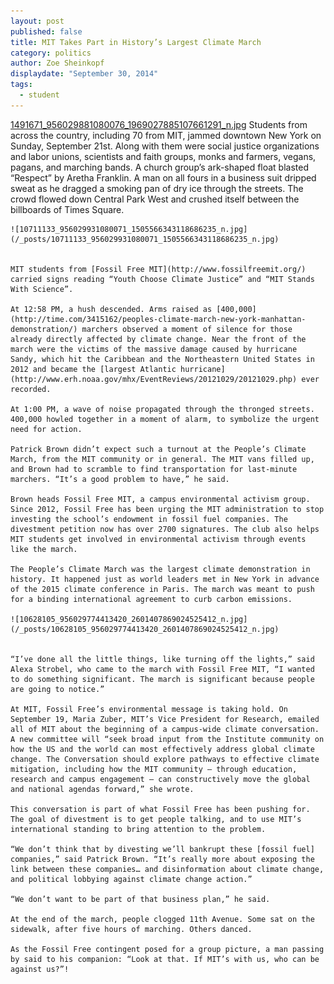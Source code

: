 ```yaml
---
layout: post
published: false
title: MIT Takes Part in History’s Largest Climate March
category: politics
author: Zoe Sheinkopf
displaydate: "September 30, 2014"
tags: 
  - student
---
```


[1491671_956029881080076_1969027885107661291_n.jpg](/_posts/1491671_956029881080076_1969027885107661291_n.jpg)
	Students from across the country, including 70 from MIT, jammed downtown New York on Sunday, September 21st. Along with them were social justice organizations and labor unions, scientists and faith groups, monks and farmers, vegans, pagans, and marching bands. A church group’s ark-shaped float blasted “Respect” by Aretha Franklin. A man on all fours in a business suit dripped sweat as he dragged a smoking pan of dry ice through the streets. The crowd flowed down Central Park West and crushed itself between the billboards of Times Square. 
    
    ![10711133_956029931080071_1505566343118686235_n.jpg](/_posts/10711133_956029931080071_1505566343118686235_n.jpg)


	MIT students from [Fossil Free MIT](http://www.fossilfreemit.org/) carried signs reading “Youth Choose Climate Justice” and “MIT Stands With Science”.

	At 12:58 PM, a hush descended. Arms raised as [400,000](http://time.com/3415162/peoples-climate-march-new-york-manhattan-demonstration/) marchers observed a moment of silence for those already directly affected by climate change. Near the front of the march were the victims of the massive damage caused by hurricane Sandy, which hit the Caribbean and the Northeastern United States in 2012 and became the [largest Atlantic hurricane](http://www.erh.noaa.gov/mhx/EventReviews/20121029/20121029.php) ever recorded.

	At 1:00 PM, a wave of noise propagated through the thronged streets. 400,000 howled together in a moment of alarm, to symbolize the urgent need for action.

	Patrick Brown didn’t expect such a turnout at the People’s Climate March, from the MIT community or in general. The MIT vans filled up, and Brown had to scramble to find transportation for last-minute marchers. “It’s a good problem to have,” he said.

	Brown heads Fossil Free MIT, a campus environmental activism group. Since 2012, Fossil Free has been urging the MIT administration to stop investing the school’s endowment in fossil fuel companies. The divestment petition now has over 2700 signatures. The club also helps MIT students get involved in environmental activism through events like the march.

	The People’s Climate March was the largest climate demonstration in history. It happened just as world leaders met in New York in advance of the 2015 climate conference in Paris. The march was meant to push for a binding international agreement to curb carbon emissions.
    
    ![10628105_956029774413420_2601407869024525412_n.jpg](/_posts/10628105_956029774413420_2601407869024525412_n.jpg)


	“I’ve done all the little things, like turning off the lights,” said Alexa Strobel, who came to the march with Fossil Free MIT, “I wanted to do something significant. The march is significant because people are going to notice.”

	At MIT, Fossil Free’s environmental message is taking hold. On September 19, Maria Zuber, MIT’s Vice President for Research, emailed all of MIT about the beginning of a campus-wide climate conversation. A new committee will “seek broad input from the Institute community on how the US and the world can most effectively address global climate change. The Conversation should explore pathways to effective climate mitigation, including how the MIT community – through education, research and campus engagement – can constructively move the global and national agendas forward,” she wrote.

	This conversation is part of what Fossil Free has been pushing for. The goal of divestment is to get people talking, and to use MIT’s international standing to bring attention to the problem.

	“We don’t think that by divesting we’ll bankrupt these [fossil fuel] companies,” said Patrick Brown. “It’s really more about exposing the link between these companies… and disinformation about climate change, and political lobbying against climate change action.”

	“We don’t want to be part of that business plan,” he said.

	At the end of the march, people clogged 11th Avenue. Some sat on the sidewalk, after five hours of marching. Others danced.

	As the Fossil Free contingent posed for a group picture, a man passing by said to his companion: “Look at that. If MIT’s with us, who can be against us?”!
